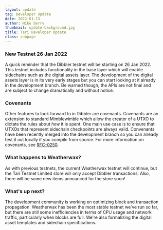 ```yaml
---
layout: update
tag: Developer Update
date: 2022-01-13
author: Mike Berry
thumbnail: update-background.jpg
title: Tari Developer Update
class: subpage
---
```


### New Testnet 26 Jan 2022

A quick reminder that the Dibbler testnet will be starting on 26 Jan 2022. This testnet includes functionality
in the base layer which will enable sidechains such as the digital assets layer. The development of the 
digital assets layer is in its very early stages but you can start looking at it already in the development branch. Be warned though, the APIs are 
not final and are subject to change dramatically and without notice. 

### Covenants

Other features to look forward to in Dibbler are covenants. Covenants are an extension to standard Mimblewimble which allow 
the creator of a UTXO to dictate the rules about *how* it is spent. One main use case is to ensure that UTXOs that represent
sidechain checkpoints are always valid. Convenants have been recently merged into the development branch so you can already test it out locally if you compile from source. 
For more information on covenants, see [RFC-0250](https://rfc.tari.com/RFC-0250_Covenants.html).

### What happens to Weatherwax?

As with previous testnets, the current Weatherwax testnet will continue, but the Tari Testnet Limited store will only accept Dibbler 
transactions. Also, there will be some new items announced for the store soon!

### What's up next? 

The development community is working on optimizing block and transaction propagation. Weatherwax has been the most stable testnet we've run so far, but there are still some inefficiencies in terms of CPU usage and network traffic, particularly when blocks are full. 
We're also formalizing the digital asset templates and sidechain specifications. 